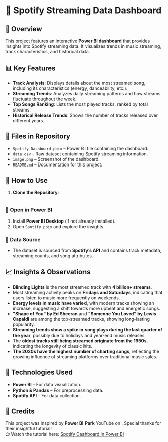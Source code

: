 # 🎵 Spotify Streaming Data Dashboard

## 📌 Overview
This project features an interactive **Power BI dashboard** that provides insights into Spotify streaming data. It visualizes trends in music streaming, track characteristics, and historical data.


## 📊 Key Features
- **Track Analysis**: Displays details about the most streamed song, including its characteristics (energy, danceability, etc.).
- **Streaming Trends**: Analyzes daily streaming patterns and how streams fluctuate throughout the week.
- **Top Songs Ranking**: Lists the most played tracks, ranked by total streams.
- **Historical Release Trends**: Shows the number of tracks released over different years.

## 📂 Files in Repository
- `Spotify_Dashboard.pbix` – Power BI file containing the dashboard.
- `data.csv` – Raw dataset containing Spotify streaming information.
- `image.png` – Screenshot of the dashboard.
- `README.md` – Documentation for this project.

## 🚀 How to Use
1. **Clone the Repository**:
   ```bash git clone https://github.com/ADU2113/Spotify-Dashboard-Power-BI.git

### 🔹 Open in Power BI  
1. Install **Power BI Desktop** (if not already installed).  
2. Open `Spotify.pbix` and explore the insights.  

### 🔹 Data Source  
- The dataset is sourced from **Spotify’s API** and contains track metadata, streaming counts, and song attributes.  

## 📈 Insights & Observations  
- **Blinding Lights** is the most streamed track with **4 billion+ streams**.  
- Most streaming activity peaks on **Fridays and Saturdays**, indicating that users listen to music more frequently on weekends.  
- **Energy levels in music have varied**, with modern tracks showing an increase, suggesting a shift towards more upbeat and energetic songs.  
- **"Shape of You" by Ed Sheeran** and **"Someone You Loved" by Lewis Capaldi** are among the top-streamed tracks, showing long-lasting popularity.  
- **Streaming trends show a spike in song plays during the last quarter of the year**, possibly due to holidays and year-end music releases.  
- The **oldest tracks still being streamed originate from the 1950s**, indicating the longevity of classic hits.  
- **The 2020s have the highest number of charting songs**, reflecting the growing influence of streaming platforms over traditional music sales.  


## 🔧 Technologies Used  
- **Power BI** – For data visualization.  
- **Python & Pandas** – For preprocessing data.  
- **Spotify API** – For data collection.  

## 🎥 Credits  
This project was inspired by **Power BI Park** YouTube on . Special thanks for their insightful tutorial!  
📺 Watch the tutorial here: [Spotify Dashboard in Power BI](https://youtu.be/ZSrVOyKAC4Y?si=uyVA3znksNRFbwWn)  

